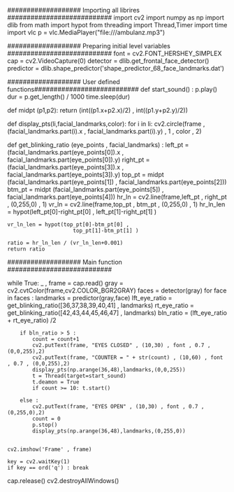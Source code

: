 ################### Importing all librires ###########################
import cv2
import numpy as np
import dlib
from math import hypot
from threading import Thread,Timer
import time
import vlc
p = vlc.MediaPlayer("file:///ambulanz.mp3")

################### Preparing initial level variables ###########################
font = cv2.FONT_HERSHEY_SIMPLEX
cap = cv2.VideoCapture(0)
detector = dlib.get_frontal_face_detector()
predictor = dlib.shape_predictor('shape_predictor_68_face_landmarks.dat')

################### User defined functions###########################
def start_sound() : 
    p.play()
    dur = p.get_length() / 1000
    time.sleep(dur)

def midpt (p1,p2): return (int((p1.x+p2.x)/2) , int((p1.y+p2.y)/2))

def display_pts(li,facial_landmarks,color):
    for i in li: cv2.circle(frame , 
                            (facial_landmarks.part(i).x , facial_landmarks.part(i).y) ,
                            1 , color , 2)

def get_blinking_ratio (eye_points , facial_landmarks) :
    left_pt = (facial_landmarks.part(eye_points[0]).x , facial_landmarks.part(eye_points[0]).y) 
    right_pt = (facial_landmarks.part(eye_points[3]).x , facial_landmarks.part(eye_points[3]).y) 
    top_pt = midpt (facial_landmarks.part(eye_points[1]) , facial_landmarks.part(eye_points[2]))
    btm_pt = midpt (facial_landmarks.part(eye_points[5]) , facial_landmarks.part(eye_points[4]))
    hr_ln = cv2.line(frame,left_pt , right_pt , (0,255,0) , 1)
    vr_ln = cv2.line(frame,top_pt , btm_pt , (0,255,0) , 1)
    hr_ln_len = hypot(left_pt[0]-right_pt[0] , 
                         left_pt[1]-right_pt[1] )
        
    vr_ln_len = hypot(top_pt[0]-btm_pt[0] , 
                         top_pt[1]-btm_pt[1] )
        
    ratio = hr_ln_len / (vr_ln_len+0.001)
    return ratio

################### Main function ###########################

while True:
    _ , frame = cap.read()
    gray = cv2.cvtColor(frame,cv2.COLOR_BGR2GRAY)
    faces = detector(gray)
    for face in faces :
        landmarks = predictor(gray,face)
        lft_eye_ratio = get_blinking_ratio([36,37,38,39,40,41] , landmarks)
        rt_eye_ratio = get_blinking_ratio([42,43,44,45,46,47] , landmarks)
        bln_ratio = (lft_eye_ratio + rt_eye_ratio) /2
        
        if bln_ratio > 5 :
            count = count+1
            cv2.putText(frame, "EYES CLOSED" , (10,30) , font , 0.7 , (0,0,255),2)
            cv2.putText(frame, "COUNTER = " + str(count) , (10,60) , font , 0.7 , (0,0,255),2)
            display_pts(np.arange(36,48),landmarks,(0,0,255))
            t = Thread(target=start_sound)
            t.deamon = True
            if count >= 10: t.start()
            
        else : 
            cv2.putText(frame, "EYES OPEN" , (10,30) , font , 0.7 , (0,255,0),2)
            count = 0
            p.stop()
            display_pts(np.arange(36,48),landmarks,(0,255,0))
    
        
    cv2.imshow('Frame' , frame)
    
    key = cv2.waitKey(1)
    if key == ord('q') : break



cap.release()
cv2.destroyAllWindows()
